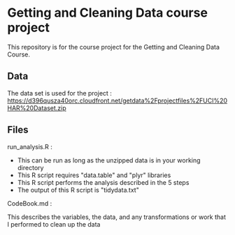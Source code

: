 # Getting and Cleaning Data course project

This repository is for the course project for the Getting and Cleaning Data Course.


## Data
The data set is used for the project :
https://d396qusza40orc.cloudfront.net/getdata%2Fprojectfiles%2FUCI%20HAR%20Dataset.zip

## Files
run_analysis.R : 
- This can be run as long as the unzipped data is in your working directory
- This R script requires "data.table" and "plyr" libraries
- This R script performs the analysis described in the 5 steps  
- The output of this R script is "tidydata.txt"

CodeBook.md : 

This describes the variables, the data, and any transformations or work that
I performed to clean up the data 